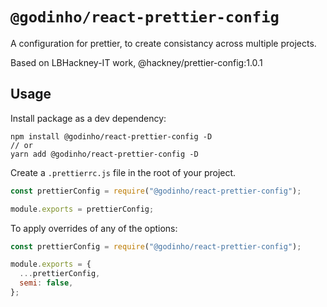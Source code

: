 # `@godinho/react-prettier-config`

A configuration for prettier, to create consistancy across multiple projects.

Based on LBHackney-IT work, @hackney/prettier-config:1.0.1

## Usage

Install package as a dev dependency:

```
npm install @godinho/react-prettier-config -D
// or
yarn add @godinho/react-prettier-config -D
```

Create a `.prettierrc.js` file in the root of your project.

```js
const prettierConfig = require("@godinho/react-prettier-config");

module.exports = prettierConfig;
```

To apply overrides of any of the options:

```js
const prettierConfig = require("@godinho/react-prettier-config");

module.exports = {
  ...prettierConfig,
  semi: false,
};
```
